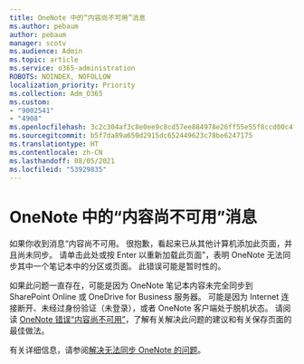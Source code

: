 ```yaml
---
title: OneNote 中的“内容尚不可用”消息
ms.author: pebaum
author: pebaum
manager: scotv
ms.audience: Admin
ms.topic: article
ms.service: o365-administration
ROBOTS: NOINDEX, NOFOLLOW
localization_priority: Priority
ms.collection: Adm_O365
ms.custom:
- "9002541"
- "4908"
ms.openlocfilehash: 3c2c304af3c8e0ee9c8cd57ee884978e26ff55e55f8ccd00c4f72966186fcd3b
ms.sourcegitcommit: b5f7da89a650d2915dc652449623c78be6247175
ms.translationtype: HT
ms.contentlocale: zh-CN
ms.lasthandoff: 08/05/2021
ms.locfileid: "53929835"
---
```

# <a name="content-not-yet-available-message-in-onenote"></a>OneNote 中的“内容尚不可用”消息

如果你收到消息“内容尚不可用。 很抱歉，看起来已从其他计算机添加此页面，并且尚未同步。 请单击此处或按 Enter 以重新加载此页面”，表明 OneNote 无法同步其中一个笔记本中的分区或页面。 此错误可能是暂时性的。

如果此问题一直存在，可能是因为 OneNote 笔记本内容未完全同步到 SharePoint Online 或 OneDrive for Business 服务器。 可能是因为 Internet 连接断开、未经过身份验证（未登录），或者 OneNote 客户端处于脱机状态。 请阅读 [OneNote 错误“内容尚不可用”](https://docs.microsoft.com/office/troubleshoot/onenote/onenote-error-content-not-yet-available)，了解有关解决此问题的建议和有关保存页面的最佳做法。

有关详细信息，请参阅[解决无法同步 OneNote 的问题](https://support.office.com/article/Fix-issues-when-you-can-t-sync-OneNote-299495ef-66d1-448f-90c1-b785a6968d45)。

